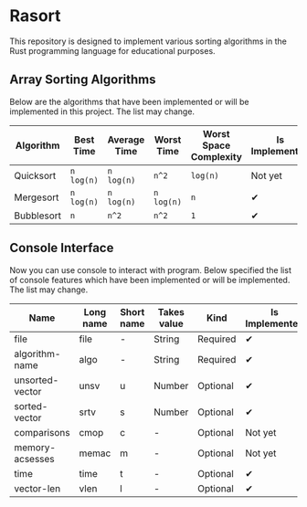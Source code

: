 # Rasort
This repository is designed to implement various sorting algorithms in the Rust programming language for educational purposes.

## Array Sorting Algorithms
Below are the algorithms that have been implemented or will be implemented in this project. The list may change.

| Algorithm  | Best Time  | Average Time | Worst Time | Worst Space Complexity | Is Implemented |
| ---------- | ---------- | ------------ | ---------- | ---------------------- | -------------- |
| Quicksort  | `n log(n)` | `n log(n)`   | `n^2     ` | `log(n)`               | Not yet        |
| Mergesort  | `n log(n)` | `n log(n)`   | `n log(n)` | `n     `               | ✔ |
| Bubblesort | `n       ` | `n^2     `   | `n^2     ` | `1     `               | ✔ |

## Console Interface
Now you can use console to interact with program. Below specified the list of console features which have been implemented or will be implemented. The list may change.

| Name            | Long name | Short name | Takes value | Kind       | Is Implemented |
| --------------- | --------- | ---------- | ----------- | ---------- | -------------- |
| file            | file      | -          | String      | Required   | ✔ |
| algorithm-name  | algo      | -          | String      | Required   | ✔ |
| unsorted-vector | unsv      | u          | Number      | Optional   | ✔ |
| sorted-vector   | srtv      | s          | Number      | Optional   | ✔ |
| comparisons     | cmop      | c          | -           | Optional   | Not yet |
| memory-acsesses | memac     | m          | -           | Optional   | Not yet |
| time            | time      | t          | -           | Optional   | ✔ |
| vector-len      | vlen      | l          | -           | Optional   | ✔ |
